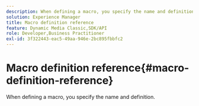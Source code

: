 ```yaml
---
description: When defining a macro, you specify the name and definition.
solution: Experience Manager
title: Macro definition reference
feature: Dynamic Media Classic,SDK/API
role: Developer,Business Practitioner
exl-id: 3f322443-eac5-49aa-946e-2bc895fbbfc2
---
```

# Macro definition reference{#macro-definition-reference}

When defining a macro, you specify the name and definition.
